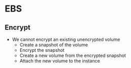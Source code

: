 # EBS

## Encrypt

- We cannot encrypt an existing unencrypted volume
  - Create a snapshot of the volume
  - Encrypt the snapshot
  - Create a new volume from the encrypted snapshot
  - Attach the new volume to the instance
